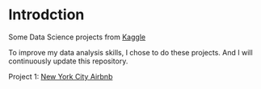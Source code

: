# Introdction
Some Data Science projects from [Kaggle](https://www.kaggle.com/)

To improve my data analysis skills, I chose to do these projects. And I will continuously update this repository.

Project 1: [New York City Airbnb](https://www.kaggle.com/datasets/dgomonov/new-york-city-airbnb-open-data)

